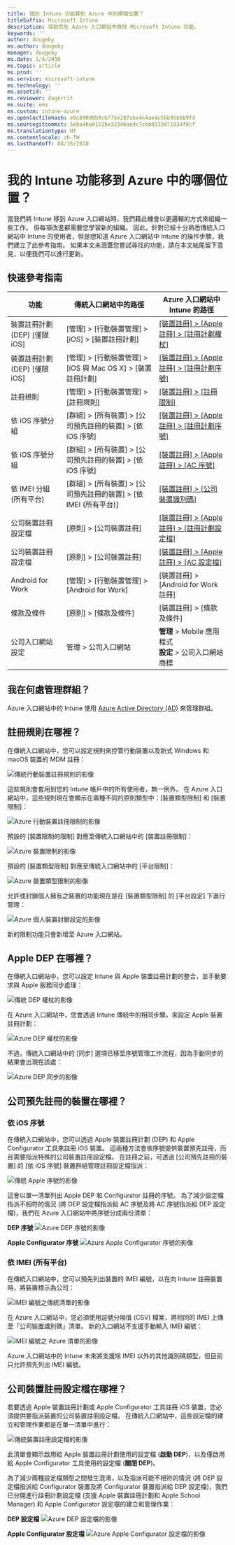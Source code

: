 ```yaml
---
title: 我的 Intune 功能移到 Azure 中的哪個位置？
titleSuffix: Microsoft Intune
description: 協助您在 Azure 入口網站中尋找 Microsoft Intune 功能。
keywords: ''
author: dougeby
ms.author: dougeby
manager: dougeby
ms.date: 1/4/2018
ms.topic: article
ms.prod: ''
ms.service: microsoft-intune
ms.technology: ''
ms.assetid: ''
ms.reviewer: dagerrit
ms.suite: ems
ms.custom: intune-azure
ms.openlocfilehash: e9c89098b9cb775e287cbe4c4ae4c56b9566b9fd
ms.sourcegitcommit: 5eba4bad151be32346aedc7cbb0333d71934f8cf
ms.translationtype: HT
ms.contentlocale: zh-TW
ms.lasthandoff: 04/16/2018
---
```

# <a name="where-did-my-intune-feature-go-in-azure"></a>我的 Intune 功能移到 Azure 中的哪個位置？
當我們將 Intune 移到 Azure 入口網站時，我們藉此機會以更邏輯的方式來組織一些工作。 但每項改進都需要您學習新的組織。 因此，針對已經十分熟悉傳統入口網站中 Intune 的使用者，但是想知道 Azure 入口網站中 Intune 的操作步驟，我們建立了此參考指南。 如果本文未涵蓋您嘗試尋找的功能，請在本文結尾留下意見，以便我們可以進行更新。
## <a name="quick-reference-guide"></a>快速參考指南

|功能 |傳統入口網站中的路徑|Azure 入口網站中 Intune 的路徑|
|------------|---------------|---------------|
|裝置註冊計劃 (DEP) [僅限 iOS]|[管理] > [行動裝置管理] > [iOS] > [裝置註冊計劃]|[[裝置註冊] > [Apple 註冊] > [註冊計劃權杖]](#where-did-apple-dep-go) |
|裝置註冊計劃 (DEP) [僅限 iOS]| [管理] > [行動裝置管理] > [iOS 與 Mac OS X] > [裝置註冊計劃] |[[裝置註冊] > [Apple 註冊] > [註冊計劃序號]](#where-did-apple-dep-go) |
|註冊規則 |[管理] > [行動裝置管理] > [註冊規則]|[[裝置註冊] > [註冊限制]](#where-did-enrollment-rules-go) |
|依 iOS 序號分組 |[群組] > [所有裝置] > [公司預先註冊的裝置] > [依 iOS 序號]|[[裝置註冊] > [Apple 註冊] > [註冊計劃序號]](#where-did-corporate-pre-enrolled-devices-go) |
|依 iOS 序號分組 |[群組] > [所有裝置] > [公司預先註冊的裝置] > [依 iOS 序號]| [[裝置註冊] > [Apple 註冊] > [AC 序號]](#where-did-corporate-pre-enrolled-devices-go)|
|依 IMEI 分組 (所有平台)| [群組] > [所有裝置] > [公司預先註冊的裝置] > [依 IMEI (所有平台)] | [[裝置註冊] > [公司裝置識別碼]](#by-imei-all-platforms)|
| 公司裝置註冊設定檔| [原則] > [公司裝置註冊] | [[裝置註冊] > [Apple 註冊] > [註冊計劃設定檔]](#where-did-corporate-pre-enrolled-devices-go) |
| 公司裝置註冊設定檔 | [原則] > [公司裝置註冊] | [[裝置註冊] > [Apple 註冊] > [AC 設定檔]](#where-did-corporate-pre-enrolled-devices-go) |
| Android for Work | [管理] > [行動裝置管理] > [Android for Work] | [裝置註冊] > [Android for Work 註冊] |
| 條款及條件 | [原則] > [條款及條件] | [裝置註冊] > [條款及條件] |
公司入口網站設定|管理 > 公司入口網站|**管理** > Mobile 應用程式<br> **設定** > 公司入口網站商標


## <a name="where-do-i-manage-groups"></a>我在何處管理群組？
Azure 入口網站中的 Intune 使用 [Azure Active Directory (AD)](https://docs.microsoft.com/azure/active-directory/active-directory-groups-create-azure-portal) 來管理群組。

## <a name="where-did-enrollment-rules-go"></a>註冊規則在哪裡？
在傳統入口網站中，您可以設定規則來控管行動裝置以及新式 Windows 和 macOS 裝置的 MDM 註冊：

![傳統行動裝置註冊規則的影像](./media/01-classic-rules.png)

這些規則會套用到您的 Intune 帳戶中的所有使用者，無一例外。 在 Azure 入口網站中，這些規則現在會顯示在兩種不同的原則類型中：[裝置類型限制] 和 [裝置限制]：

![Azure 行動裝置註冊限制的影像](./media/02-azure-enroll-restrictions.png)

預設的 [裝置限制的限制] 對應至傳統入口網站中的 [裝置註冊限制]：

![Azure 裝置限制的影像](./media/03-azure-device-limit.png)

預設的 [裝置類型限制] 對應至傳統入口網站中的 [平台限制]：

![Azure 裝置類型限制的影像](./media/04-azure-platform-restrictions.png)

允許或封鎖個人擁有之裝置的功能現在是在 [裝置類型限制] 的 [平台設定] 下進行管理：

![Azure 個人裝置封鎖設定的影像](./media/05-azure-personal-block.png)

新的限制功能只會新增至 Azure 入口網站。

## <a name="where-did-apple-dep-go"></a>Apple DEP 在哪裡？
在傳統入口網站中，您可以設定 Intune 與 Apple 裝置註冊計劃的整合，並手動要求與 Apple 服務同步處理：

![傳統 DEP 權杖的影像](./media/06-classic-dep-token.png)

在 Azure 入口網站中，您會透過 Intune 傳統中的相同步驟，來設定 Apple 裝置註冊計劃：

![Azure DEP 權杖的影像](./media/07-azure-dep-token.png)

不過，傳統入口網站中的 [同步] 選項已移至序號管理工作流程，因為手動同步的結果會出現在該處：

![Azure DEP 同步的影像](./media/08-azure-dep-sync.png)

## <a name="where-did-corporate-pre-enrolled-devices-go"></a>公司預先註冊的裝置在哪裡？
### <a name="by-ios-serial-number"></a>依 iOS 序號
在傳統入口網站中，您可以透過 Apple 裝置註冊計劃 (DEP) 和 Apple Configurator 工具來註冊 iOS 裝置。 這兩種方法會依序號提供裝置預先註冊，而且需要指派特殊的公司裝置註冊設定檔。 在註冊之前，可透過 [公司預先註冊的裝置] 的 [依 iOS 序號] 裝置群組管理註冊設定檔指派：

![傳統 Apple 序號的影像](./media/09-classic-apple-serials.png)

這會以單一清單列出 Apple DEP 和 Configurator 註冊的序號。 為了減少設定檔指派不相符的情況 (將 DEP 設定檔指派給 AC 序號及將 AC 序號指派給 DEP 設定檔)，我們在 Azure 入口網站中將序號分成兩份清單：

**DEP 序號**
![Azure DEP 序號的影像](./media/10-azure-dep-serials.png)

**Apple Configurator 序號**
![Azure Apple Configurator 序號的影像](./media/11-azure-ac-serials.png)

### <a name="by-imei-all-platforms"></a>依 IMEI (所有平台)

在傳統入口網站中，您可以預先列出裝置的 IMEI 編號，以在向 Intune 註冊裝置時，將裝置標示為公司：

![IMEI 編號之傳統清單的影像](./media/12-classic-corp-imei.png)

在 Azure 入口網站中，您必須使用逗號分隔值 (CSV) 檔案，將相同的 IMEI 上傳至「公司裝置識別碼」清單。 新的入口網站不支援手動輸入 IMEI 編號：

![IMEI 編號之 Azure 清單的影像](./media/13-azure-corp-imei.png)

Azure 入口網站中的 Intune 未來將支援除 IMEI 以外的其他識別碼類型，但目前只允許預先列出 IMEI 編號。

## <a name="where-did-corporate-device-enrollment-profiles-go"></a>公司裝置註冊設定檔在哪裡？
若要透過 Apple 裝置註冊計劃或 Apple Configurator 工具註冊 iOS 裝置，您必須提供要指派裝置的公司裝置註冊設定檔。 在傳統入口網站中，這些設定檔的建立和管理作業都是在單一清單中進行：

![傳統裝置註冊設定檔的影像](./media/14-classic-corp-profiles.png)

此清單會顯示啟用給 Apple 裝置註冊計劃使用的設定檔 (**啟動 DEP**)，以及僅啟用給 Apple Configurator 工具使用的設定檔 (**關閉 DEP**)。

為了減少兩種設定檔類型之間發生混淆，以及指派可能不相符的情況 (將 DEP 設定檔指派給 Configurator 裝置及將 Configurator 裝置指派給 DEP 設定檔)，我們已分開進行註冊計劃設定檔 (支援 Apple 裝置註冊計劃和 Apple School Manager) 和 Apple Configurator 設定檔的建立和管理作業：

**DEP 設定檔**
![Azure DEP 設定檔的影像](./media/15-azure-dep-profiles.png)

**Apple Configurator 設定檔**
![Azure Apple Configurator 設定檔的影像](./media/16-azure-ac-profiles.png)
